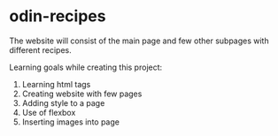 # odin-recipes

The website will consist of the main page and few other subpages with different recipes.

Learning goals while creating this project:
1. Learning html tags
2. Creating website with few pages
3. Adding style to a page
4. Use of flexbox
5. Inserting images into page
